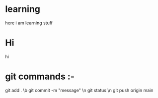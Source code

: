 # learning
here i am learning stuff
# Hi
hi

# git commands :-
git add . \b
git commit -m "message" \n
git status \n
git push origin main
